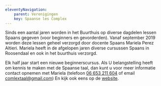 ```yaml
---
eleventyNavigation:
    parent: Verenigingen
    key: Spaanse les Complex
---
```


Sinds een aantal jaren worden in het Buurthuis op diverse dagdelen lessen Spaans gegeven (voor beginners en gevorderden). Vanaf september 2019 worden deze lessen geheel verzorgd door docente Spaans Mariela Perez Altieri. Mariela heeft in de afgelopen jaren diverse cursussen Spaans in Roosendaal en ook in het buurthuis verzorgd.

Elk half jaar start een nieuwe beginnerscursus. Als U belangstelling heeft om kennis te maken met de Spaanse taal, dan kunt u voor meer informatie contact opnemen met Mariela (telefoon [06 653 211 604](tel:06653211604) of email [comlextaal@gmail.com](mailto:comlextaal@gmail.com)) En kijk ook eens op de [website](http://www.comlex.wixsite.com/taal).